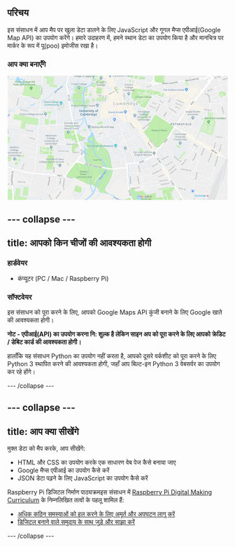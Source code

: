 ## परिचय

इस संसाधन में आप मैप पर खुला डेटा डालने के लिए JavaScript और गूगल मैप्स एपीआई(Google Map API) का उपयोग करेंगे। हमारे उदाहरण में, हमने स्थान डेटा का उपयोग किया है और मानचित्र पर मार्कर के रूप में पू(poo) इमोजीस रखा है।

### आप क्या बनाएँगे

![PooMap](images/poomap.gif)

--- collapse ---
---
title: आपको किन चीजों की आवश्यकता होगी
---

### हार्डवेयर

* कंप्यूटर (PC / Mac / Raspberry Pi)

### सॉफ्टवेयर

इस संसाधन को पूरा करने के लिए, आपको Google Maps API कुंजी बनाने के लिए Google खाते की आवश्यकता होगी।

**नोट - एपीआई(API) का उपयोग करना नि: शुल्क है लेकिन साइन अप को पूरा करने के लिए आपको क्रेडिट / डेबिट कार्ड की आवश्यकता होगी।**

हालाँकि यह संसाधन Python का उपयोग नहीं करता है, आपको दूसरे वर्कशीट को पूरा करने के लिए Python 3 स्थापित करने की आवश्यकता होगी, जहाँ आप बिल्ट-इन Python 3 वेबसर्वर का उपयोग कर रहे होंगे।

--- /collapse ---

--- collapse ---
---
title: आप क्या सीखेंगे
---

मुक्त डेटा को मैप करके, आप सीखेंगे:

- HTML और CSS का उपयोग करके एक साधारण वेब पेज कैसे बनाया जाए
- Google मैप्स एपीआई का उपयोग कैसे करें
- JSON डेटा पढ़ने के लिए JavaScript का उपयोग कैसे करें

Raspberry Pi डिजिटल निर्माण पाठ्यक्रमइस संसाधन में [Raspberry Pi Digital Making Curriculum](https://www.raspberrypi.org/curriculum/) के निम्नलिखित तत्वों के पहलू शामिल हैं:

- [अधिक कठिन समस्याओं को हल करने के लिए अमूर्त और अपघटन लागू करें](https://www.raspberrypi.org/curriculum/programming/developer)
- [डिजिटल बनाने वाले समुदाय के साथ जुड़े और साझा करें](https://www.raspberrypi.org/curriculum/community-and-sharing/creator)

--- /collapse ---

